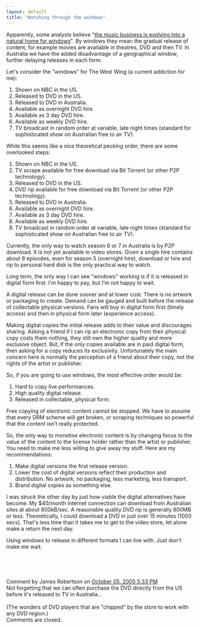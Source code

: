 ```yaml
---
layout: default
title: "Watching through the windows"
---
```


Apparently, some analysts believe "[the music business is evolving into a
natural home for windows](http://news.com.com/Music+industry+seeks+Hollywoods+windows/2100-1027_3-5825706.html)".
By windows they mean the gradual release of content, for example movies are
available in theatres, DVD and then TV. In Australia we have the added
disadvantage of a geographical window, further delaying releases in each
form.

Let's consider the "windows" for The West Wing (a current addiction
for me):
1. Shown on NBC in the US.
2. Released to DVD in the US.
3. Released to DVD in Australia.
4. Available as overnight DVD hire.
5. Available as 3 day DVD hire.
6. Available as weekly DVD hire.
7. TV broadcast in random order at variable, late night times (standard for sophisticated show on Australian free to air TV).

While this seems like a nice theoretical pecking order, there are some overlooked steps:
1. Shown on NBC in the US.
2. TV scrape available for free download via Bit Torrent (or other P2P technology).
3. Released to DVD in the US.
4. DVD rip available for free download via Bit Torrent (or other P2P technology).
5. Released to DVD in Australia.
6. Available as overnight DVD hire.
7. Available as 3 day DVD hire.
8. Available as weekly DVD hire.
9. TV broadcast in random order at variable, late night times (standard for sophisticated show on Australian free to air TV). 

Currently, the only way to watch season 6 or 7 in Australia is by P2P download.
It is not yet available in video stores. Given a single hire contains about 8
episodes, even for season 5 (overnight hire), download or hire and rip to
personal hard disk is the only practical way to watch.

Long term, the only way I can see "windows" working is if it is released in
digital form first. I'm happy to pay, but I'm not happy to wait.

A digital release can be done sooner and at lower cost. There is no artwork or
packaging to create. Demand can be gauged and built before the release of
collectable physical versions. Fans will buy in digital form first (timely
access) and then in physical form later (experience access).

Making digital copies the initial release adds to their value and discourages
sharing. Asking a friend if I can rip an electronic copy from their physical
copy costs them nothing, they still own the higher quality and more exclusive
object. But, if the only copies available are in paid digital form, then asking
for a copy reduces its exclusivity. Unfortunately the main concern here is
  normally the perception of a friend about their copy, not the rights of the
  artist or publisher.

So, if you are going to use windows, the most effective order would be:
1. Hard to copy live performances.
2. High quality digital release.
3. Released in collectable, physical form.

Free copying of electronic content cannot be stopped. We have to assume that
every DRM scheme will get broken, or scraping techniques so powerful that the
content isn't really protected.

So, the only way
to monetise electronic content is by changing focus to the value of the
content to the license holder rather than the artist or publisher. You need
to make me less willing to give away my stuff. Here are my
recommendations:
1. Make digital versions the first release version.
2. Lower the cost of digital versions reflect their production and distribution. No artwork, no packaging, less marketing, less transport.
3. Brand digital copies as something else.  

I was struck the other day by just how viable the digital alternatives have
become. My $40/month internet connection can download from Australian sites at
about 800kB/sec. A reasonable quality DVD rip is generally 800MB or less.
Theoretically, I could download a DVD in just over 15 minutes (1000 secs).
That's less time than it takes me to get to the video store, let alone make a
return the next day.

Using windows to release in different formats I can live with. Just don't make me wait.

<div id="blogComments">
  <a name="comments">&nbsp;</a>
  
  <a name="c112849759163004366">&nbsp;</a>
  <div class="blogComment">
    <div class="blogCommentByline">Comment by James Robertson on <a href="#c112849759163004366" title="Comment permalink">October 05, 2005 5:33 PM</a> </div>
    <div class="blogCommentBody">Not forgetting that we can often purchase the DVD directly from the US before it's released to TV in Australia...<BR/><BR/>(The wonders of DVD players that are "chipped"  by the store to work with any DVD region.)</div>
  </div>
  
  <div class="blogCommentsClosed">Comments are closed.</div>

</div>
